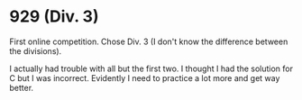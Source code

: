 # 929 (Div. 3)

First online competition. Chose Div. 3 (I don't know the difference between the divisions).

I actually had trouble with all but the first two. I thought I had the solution for C but I was incorrect. Evidently I need to practice a lot more and get way better.